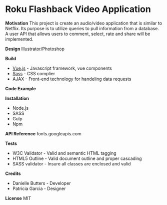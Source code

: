 # Roku Flashback Video Application

**Motivation**
This project is create an audio/video application that is similar to Netflix. Its purpose is to utilize queries to pull information from a database. A user API that allows users to comment, select, rate and share will be implemented. 

**Design**
Illustrator/Photoshop

**Build**
* [Vue.js](https://vuejs.org) - Javascript framework, vue components
* [Sass](https://sass-lang.com) - CSS complier
* AJAX - Front-end technology for handeling data requests

**Code Example**

**Installation**
* Node.js
* SASS
* Gulp
* Npm

**API Reference** 
fonts.googleapis.com 

**Tests**
* W3C Validator - Valid and semantic HTML tagging
* HTML5 Outline - Valid document outline and proper cascading
* SASS validator - Insure all classes are enclosed and valid

**Credits**
* Danielle Butters - Developer
* Patricia Garcia - Designer

**License**
MIT